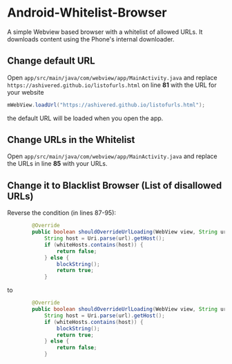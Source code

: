# Android-Whitelist-Browser
A simple Webview based browser with a whitelist of allowed URLs.
It downloads content using the Phone's internal downloader.

## Change default URL 
Open `app/src/main/java/com/webview/app/MainActivity.java` and replace `https://ashivered.github.io/listofurls.html` on line **81** with the URL for your website
```java
mWebView.loadUrl("https://ashivered.github.io/listofurls.html");
```
the default URL will be loaded when you open the app.

## Change URLs in the Whitelist
Open `app/src/main/java/com/webview/app/MainActivity.java` and replace the URLs in line **85** with your URLs.

## Change it to Blacklist Browser (List of disallowed URLs)
Reverse the condition (in lines 87-95):
```java
        @Override
        public boolean shouldOverrideUrlLoading(WebView view, String url) {
            String host = Uri.parse(url).getHost();
            if (whiteHosts.contains(host)) {
                return false;
            } else {
                blockString();
                return true;
            }
```
to

```java
        @Override
        public boolean shouldOverrideUrlLoading(WebView view, String url) {
            String host = Uri.parse(url).getHost();
            if (whiteHosts.contains(host)) {
                blockString();
                return true;
            } else {
                return false;
            }
```
